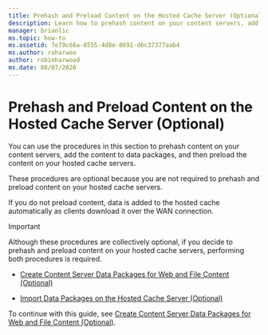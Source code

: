 ```yaml
---
title: Prehash and Preload Content on the Hosted Cache Server (Optional)
description: Learn how to prehash content on your content servers, add the content to data packages, and then preload the content on your hosted cache servers.
manager: brianlic
ms.topic: how-to
ms.assetid: 7e79c66a-8555-4d8e-8691-d6c37377aab4
ms.author: roharwoo
author: robinharwood
ms.date: 08/07/2020
---
```


# Prehash and Preload Content on the Hosted Cache Server \(Optional\)

You can use the procedures in this section to prehash content on your content servers, add the content to data packages, and then preload the content on your hosted cache servers.

These procedures are optional because you are not required to prehash and preload content on your hosted cache servers.

If you do not preload content, data is added to the hosted cache automatically as clients download it over the WAN connection.

>[!IMPORTANT]
>Although these procedures are collectively optional, if you decide to prehash and preload content on your hosted cache servers, performing both procedures is required.

- [Create Content Server Data Packages for Web and File Content &#40;Optional&#41;](8-Bc-Data-Packages.md)

- [Import Data Packages on the Hosted Cache Server &#40;Optional&#41;](9-Bc-Import-Data.md)

To continue with this guide, see [Create Content Server Data Packages for Web and File Content &#40;Optional&#41;](8-Bc-Data-Packages.md).
